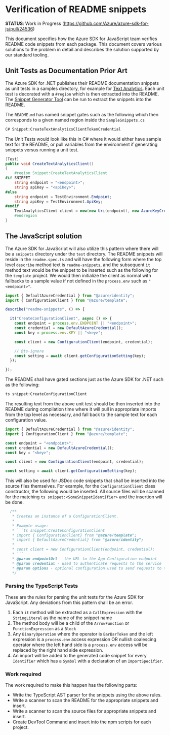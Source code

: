 # Verification of README snippets

**STATUS**: Work in Progress (https://github.com/Azure/azure-sdk-for-js/pull/24536)

This document specifies how the Azure SDK for JavaScript team verifies README code snippets from each package.  This document covers various solutions to the problem in detail and describes the solution supported by our standard tooling. 

## Unit Tests as Documentation Prior Art

The Azure SDK for .NET publishes their README documentation snippets as unit tests in a samples directory, for example for [Text Analytics](https://github.com/Azure/azure-sdk-for-net/blob/main/sdk/textanalytics/Azure.AI.TextAnalytics/tests/samples/SampleSnippets.cs).  Each unit test is decorated with a `#region` which is then extracted into the README.  The [Snippet Generator Tool](https://github.com/Azure/azure-sdk-tools/tree/main/tools/snippet-generator/Azure.Sdk.Tools.SnippetGenerator) can be run to extract the snippets into the README.

The `README.md` has named snippet gates such as the following which then corresponds to a given named region inside the `SampleSnippets.cs`

```md
C# Snippet:CreateTextAnalyticsClientTokenCredential
```

The Unit Tests would look like this in C# where it would either have sample text for the README, or pull variables from the environment if generating snippets versus running a unit test.

```csharp
[Test]
public void CreateTextAnalyticsClient()
{
    #region Snippet:CreateTextAnalyticsClient
#if SNIPPET
    string endpoint = "<endpoint>";
    string apiKey = "<apiKey>";
#else
    string endpoint = TestEnvironment.Endpoint;
    string apiKey = TestEnvironment.ApiKey;
#endif
    TextAnalyticsClient client = new(new Uri(endpoint), new AzureKeyCredential(apiKey));
    #endregion
}
```

## The JavaScript solution

The Azure SDK for JavaScript will also utilize this pattern where there will be a `snippets` directory under the `test` directory.  The README snippets will reside in the `readme.spec.ts` and will have the following form where the top level `describe` method text is `readme-snippets`, and the subsequent `it` method text would be the snippet to be inserted such as the following for the `template` project.  We would then initialize the client as normal with fallbacks to a sample value if not defined in the `process.env` such as `"<endpoint>"`.

```typescript
import { DefaultAzureCredential } from "@azure/identity";
import { ConfigurationClient } from "@azure/template";

describe("readme-snippets", () => {

  it("CreateConfigurationClient", async () => {
    const endpoint = process.env.ENDPOINT || "<endpoint>";
    const credential = new DefaultAzureCredential();
    const key = process.env.KEY || "<key>";

    const client = new ConfigurationClient(endpoint, credential);

    // @ts-ignore
    const setting = await client.getConfigurationSetting(key);
  });

});
```

The README shall have gated sections just as the Azure SDK for .NET such as the following:

```md
ts snippet:CreateConfigurationClient
```

The resulting text from the above unit test should be then inserted into the README during compilation time where it will pull in appropriate imports from the top level as necessary, and fall back to the sample text for each configuration value.

```typescript
import { DefaultAzureCredential } from "@azure/identity";
import { ConfigurationClient } from "@azure/template";

const endpoint = "<endpoint>";
const credential = new DefaultAzureCredential();
const key = "<key>";

const client = new ConfigurationClient(endpoint, credential);

const setting = await client.getConfigurationSetting(key);
```

This will also be used for JSDoc code snippets that shall be inserted into the source files themselves.  For example, for the `ConfigurationClient` class constructor, the following would be inserted.  All source files will be scanned for the matching `ts snippet:<SomeSnippetIdentifier>` and the insertion will be done.

```typescript
  /**
   * Creates an instance of a ConfigurationClient.
   *
   * Example usage:
   * ```ts snippet:CreateConfigurationClient
   * import { ConfigurationClient} from "@azure/template";
   * import { DefaultAzureCredential} from "@azure/identity";
   *
   * const client = new ConfigurationClient(endpoint, credential);
   * ```
   * @param endpointUrl - the URL to the App Configuration endpoint
   * @param credential - used to authenticate requests to the service
   * @param options - optional configuration used to send requests to the service
   */
```

### Parsing the TypeScript Tests

These are the rules for parsing the unit tests for the Azure SDK for JavaScript.  Any deviations from this pattern shall be an error.

1. Each `it` method will be extracted as a `CallExpression` with the `StringLiteral` as the name of the snippet name
2. The method body will be a child of the `ArrowFunction` or `FunctionExpression` as a `Block`
3. Any `BinaryOperation` where the operator is `BarBarToken` and the left expression is a `process.env` access expression OR nullish coalescing operator where the left hand side is a `process.env` access will be replaced by the right hand side expression.
4. An import will be added to the generated code snippet for every `Identifier` which has a `Symbol` with a declaration of an `ImportSpecifier`.

### Work required

The work required to make this happen has the following parts:

- Write the TypeScript AST parser for the snippets using the above rules.
- Write a scanner to scan the README for the appropriate snippets and insert.
- Write a scanner to scan the source files for appropriate snippets and insert.
- Create DevTool Command and insert into the npm scripts for each project.
